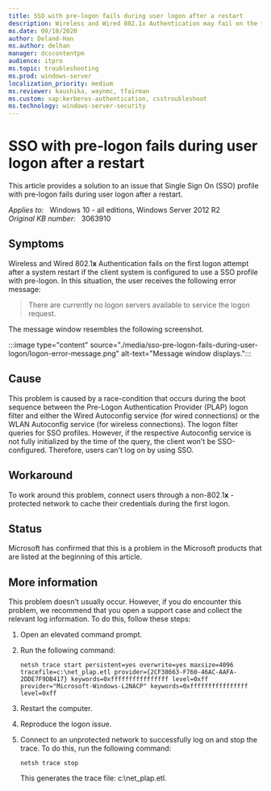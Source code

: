 ```yaml
---
title: SSO with pre-logon fails during user logon after a restart
description: Wireless and Wired 802.1x Authentication may fail on the first logon after a restart if the client system is configured to use a Single Sign On (SSO) profile with pre-logon.
ms.date: 09/18/2020
author: Deland-Han
ms.author: delhan
manager: dcscontentpm
audience: itpro
ms.topic: troubleshooting
ms.prod: windows-server
localization_priority: medium
ms.reviewer: kaushika, waynmc, tfairman
ms.custom: sap:kerberos-authentication, csstroubleshoot
ms.technology: windows-server-security
---
```

# SSO with pre-logon fails during user logon after a restart

This article provides a solution to an issue that Single Sign On (SSO) profile with pre-logon fails during user logon after a restart.

_Applies to:_ &nbsp; Windows 10 - all editions, Windows Server 2012 R2  
_Original KB number:_ &nbsp; 3063910

## Symptoms

Wireless and Wired 802.1**x** Authentication fails on the first logon attempt after a system restart if the client system is configured to use a SSO profile with pre-logon. In this situation, the user receives the following error message:

> There are currently no logon servers available to service the logon request.

The message window resembles the following screenshot.

:::image type="content" source="./media/sso-pre-logon-fails-during-user-logon/logon-error-message.png" alt-text="Message window displays.":::

## Cause

This problem is caused by a race-condition that occurs during the boot sequence between the Pre-Logon Authentication Provider (PLAP) logon filter and either the Wired Autoconfig service (for wired connections) or the WLAN Autoconfig service (for wireless connections). The logon filter queries for SSO profiles. However, if the respective Autoconfig service is not fully initialized by the time of the query, the client won't be SSO-configured. Therefore, users can't log on by using SSO.

## Workaround

To work around this problem, connect users through a non-802.1**x** -protected network to cache their credentials during the first logon.

## Status

Microsoft has confirmed that this is a problem in the Microsoft products that are listed at the beginning of this article.

## More information

This problem doesn't usually occur. However, if you do encounter this problem, we recommend that you open a support case and collect the relevant log information. To do this, follow these steps:

1. Open an elevated command prompt.
2. Run the following command:

    ```console
    netsh trace start persistent=yes overwrite=yes maxsize=4096 tracefile=c:\net_plap.etl provider={2CF38663-F760-46AC-AAFA-2DDE7F9DB417} keywords=0xffffffffffffffff level=0xff provider="Microsoft-Windows-L2NACP" keywords=0xffffffffffffffff level=0xff
    ```  

3. Restart the computer.
4. Reproduce the logon issue.
5. Connect to an unprotected network to successfully log on and stop the trace. To do this, run the following command:

    ```console
    netsh trace stop
    ```  

    This generates the trace file: c:\net_plap.etl.
